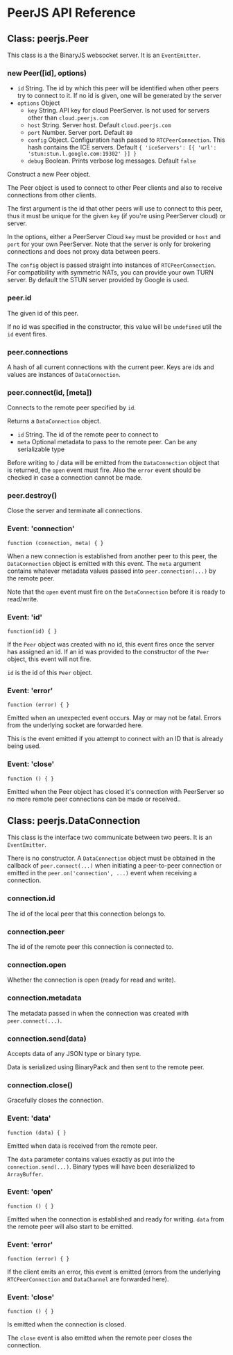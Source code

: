 # PeerJS API Reference

## Class: peerjs.Peer

This class is a the BinaryJS websocket server. It is an `EventEmitter`.

### new Peer([id], options)

* `id` String. The id by which this peer will be identified when other peers try to connect to it. If no id is given, one will be generated by the server
* `options` Object
  * `key` String. API key for cloud PeerServer. Is not used for servers other than `cloud.peerjs.com`
  * `host` String. Server host. Default `cloud.peerjs.com`
  * `port` Number. Server port. Default `80`
  * `config` Object. Configuration hash passed to `RTCPeerConnection`. This hash contains the ICE servers. Default `{ 'iceServers': [{ 'url': 'stun:stun.l.google.com:19302' }] }`
  * `debug` Boolean. Prints verbose log messages. Default `false` 

Construct a new Peer object.

The Peer object is used to connect to other Peer clients and also to receive connections from other clients.

The first argument is the id that other peers will use to connect to this peer, thus it must be unique for the given `key` (if you're using PeerServer cloud) or server.

In the options, either a PeerServer Cloud `key` must be provided or `host` and `port` for your own PeerServer. Note that the server is only for brokering connections and does not proxy data between peers.

The `config` object is passed straight into instances of `RTCPeerConnection`. For compatibility with symmetric NATs, you can provide your own TURN server. By default the STUN server provided by Google is used.

### peer.id

The given id of this peer.

If no id was specified in the constructor, this value will be `undefined` util the `id` event fires.

### peer.connections

A hash of all current connections with the current peer. Keys are ids and values are instances of `DataConnection`.

### peer.connect(id, [meta])

Connects to the remote peer specified by `id`.

Returns a `DataConnection` object.

* `id` String. The id of the remote peer to connect to
* `meta` Optional metadata to pass to the remote peer. Can be any serializable type

Before writing to / data will be emitted from the `DataConnection` object that is returned, the `open` event must fire. Also the `error` event should be checked in case a connection cannot be made.

### peer.destroy()

Close the server and terminate all connections.

### Event: 'connection'

`function (connection, meta) { }`

When a new connection is established from another peer to this peer, the `DataConnection` object is emitted with this event. The `meta` argument contains whatever metadata values passed into `peer.connection(...)` by the remote peer.

Note that the `open` event must fire on the `DataConnection` before it is ready to read/write.

### Event: 'id'

`function(id) { }`

If the `Peer` object was created with no id, this event fires once the server has assigned an id. If an id was provided to the constructor of the `Peer` object, this event will not fire.

`id` is the id of this `Peer` object.

### Event: 'error'

`function (error) { }`

Emitted when an unexpected event occurs. May or may not be fatal. Errors from the underlying socket are forwarded here.

This is the event emitted if you attempt to connect with an ID that is already being used.


### Event: 'close'

`function () { }`

Emitted when the Peer object has closed it's connection with PeerServer so no more remote peer connections can be made or received..

## Class: peerjs.DataConnection

This class is the interface two communicate between two peers. It is an `EventEmitter`.

There is no constructor. A `DataConnection` object must be obtained in the callback of `peer.connect(...)` when initiating a peer-to-peer connection or emitted in the `peer.on('connection', ...)` event when receiving a connection.
  
### connection.id

The id of the local peer that this connection belongs to.

### connection.peer

The id of the remote peer this connection is connected to.

### connection.open

Whether the connection is open (ready for read and write).

### connection.metadata

The metadata passed in when the connection was created with `peer.connect(...)`.

### connection.send(data)

Accepts data of any JSON type or binary type.

Data is serialized using BinaryPack and then sent to the remote peer.

### connection.close()

Gracefully closes the connection.

### Event: 'data'

`function (data) { }`

Emitted when data is received from the remote peer. 

The `data` parameter contains values exactly as put into the `connection.send(...)`. Binary types will have been deserialized to `ArrayBuffer`.

### Event: 'open'

`function () { }`

Emitted when the connection is established and ready for writing. `data` from the remote peer will also start to be emitted.

### Event: 'error'

`function (error) { }`

If the client emits an error, this event is emitted (errors from the underlying `RTCPeerConnection` and `DataChannel` are forwarded here).

### Event: 'close'

`function () { }`

Is emitted when the connection is closed.

The `close` event is also emitted when the remote peer closes the connection.


